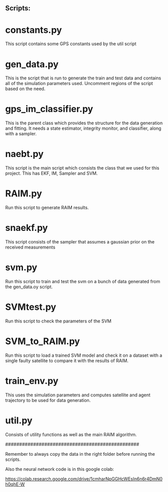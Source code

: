 ## Scripts:

# constants.py

This script contains some GPS constants used by the util script

# gen_data.py

This is the script that is run to generate the train and test data and contains all of the simulation parameters used. Uncomment regions of the script based on the need.

# gps_im_classifier.py

This is the parent class which provides the structure for the data generation and fitting. It needs a state estimator, integrity monitor, and classifier, along with a sampler.

# naebt.py

This script is the main script which consists the class that we used for this project. This has EKF, IM, Sampler and SVM. 

# RAIM.py

Run this script to generate RAIM results.

# snaekf.py

This script consists of the sampler that assumes a gaussian prior on the received measurements

# svm.py

Run this script to train and test the svm on a bunch of data generated from the gen_data.oy script.

# SVMtest.py

 Run this script to check the parameters of the SVM

# SVM_to_RAIM.py

Run this script to load a trained SVM model and check it on a dataset with a single faulty satellite to compare it with the results of RAIM.

# train_env.py

This uses the simulation parameters and computes satellite and agent trajectory to be used for data generation. 

# util.py

Consists of utility functions as well as the main RAIM algorithm.


################################################

Remember to always copy the data in the right folder before running the scripts.

Also the neural network code is in this google colab:

https://colab.research.google.com/drive/1cmharNpGGHcWEsIn6n6r4DmN0h0qhE-W

